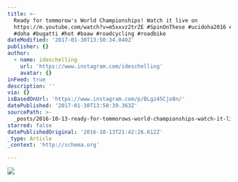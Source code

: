 ```yaml
---
title: >-
  Ready for tommorow's World Championships! Watch it live on
  https://m.youtube.com/watch?v=m5xxvz2trZE #SpinOnThese #ucidoha2016 #fatboys
  #doha #bugatti #hot #baaw #roadcycling #roadbike
dateModified: '2017-01-30T13:50:34.040Z'
publisher: {}
author:
  - name: ideschelling
    url: 'https://www.instagram.com/ideschelling'
    avatar: {}
inFeed: true
description: ''
via: {}
isBasedOnUrl: 'https://www.instagram.com/p/BLgz45Cjo8n/'
datePublished: '2017-01-30T13:50:39.363Z'
sourcePath: >-
  _posts/2016-10-13-ready-for-tommorows-world-championships-watch-it-live-on-h.md
starred: false
datePublishedOriginal: '2016-10-13T21:42:26.612Z'
_type: Article
_context: 'http://schema.org'

---
```

![](https://scontent.cdninstagram.com/t51.2885-15/s640x640/sh0.08/e35/14565131_1262310667146329_8796962087365509120_n.jpg?ig_cache_key=MTM2MDMxNTI5NzM3NDgzNDQ3MQ%3D%3D.2)